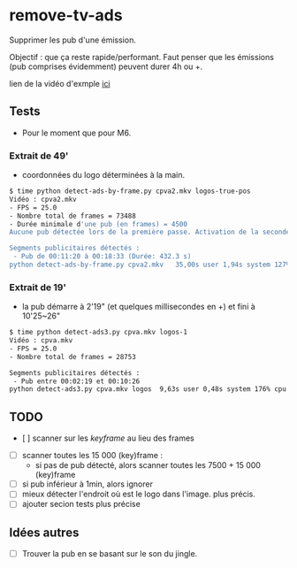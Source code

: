 # remove-tv-ads

Supprimer les pub d'une émission.

Objectif : que ça reste rapide/performant. Faut penser que les émissions (pub comprises évidemment) peuvent durer 4h ou +.

lien de la vidéo d'exmple [ici](https://gofile.io/d/dYhgJ9)

## Tests

- Pour le moment que pour M6.

### Extrait de 49'

- coordonnées du logo déterminées à la main.

```bash
$ time python detect-ads-by-frame.py cpva2.mkv logos-true-pos
Vidéo : cpva2.mkv
- FPS = 25.0
- Nombre total de frames = 73488
- Durée minimale d'une pub (en frames) = 4500
Aucune pub détectée lors de la première passe. Activation de la seconde passe...

Segments publicitaires détectés :
 - Pub de 00:11:20 à 00:18:33 (Durée: 432.3 s)
python detect-ads-by-frame.py cpva2.mkv   35,00s user 1,94s system 127% cpu 29,058 total
```

### Extrait de 19'

- la pub démarre à 2'19" (et quelques millisecondes en +) et fini à 10'25~26"

```bash
$ time python detect-ads3.py cpva.mkv logos-1
Vidéo : cpva.mkv
- FPS = 25.0
- Nombre total de frames = 28753

Segments publicitaires détectés :
 - Pub entre 00:02:19 et 00:10:26
python detect-ads3.py cpva.mkv logos  9,63s user 0,48s system 176% cpu 5,720 total
```

## TODO

- [ ] scanner sur les *keyframe* au lieu des frames
- [ ] scanner toutes les 15 000 (key)frame :
    - si pas de pub détecté, alors scanner toutes les 7500 + 15 000 (key)frame
- [ ] si pub inférieur à 1min, alors ignorer
- [ ] mieux détecter l'endroit où est le logo dans l'image. plus précis.
- [ ] ajouter secion tests plus précise

## Idées autres

- [ ] Trouver la pub en se basant sur le son du jingle.
